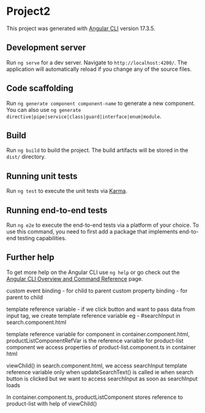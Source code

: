 # Project2

This project was generated with [Angular CLI](https://github.com/angular/angular-cli) version 17.3.5.

## Development server

Run `ng serve` for a dev server. Navigate to `http://localhost:4200/`. The application will automatically reload if you change any of the source files.

## Code scaffolding

Run `ng generate component component-name` to generate a new component. You can also use `ng generate directive|pipe|service|class|guard|interface|enum|module`.

## Build

Run `ng build` to build the project. The build artifacts will be stored in the `dist/` directory.

## Running unit tests

Run `ng test` to execute the unit tests via [Karma](https://karma-runner.github.io).

## Running end-to-end tests

Run `ng e2e` to execute the end-to-end tests via a platform of your choice. To use this command, you need to first add a package that implements end-to-end testing capabilities.

## Further help

To get more help on the Angular CLI use `ng help` or go check out the [Angular CLI Overview and Command Reference](https://angular.io/cli) page.

custom event binding - for child to parent
custom property binding - for parent to child

template reference variable - 
if we click button and want to pass data from input tag, we create template reference variable
eg - #searchInput in search.component.html

template reference variable for component
in container.component.html,
productListComponentRefVar is the reference variable for product-list component
we access properties of product-list.component.ts in container html

viewChild()
in search.component.html,
we access searchInput template reference variable only when updateSearchText() is called ie when search button is clicked
but we want to access searchInput as soon as searchInput loads 

In container.component.ts, 
productListComponent stores reference to product-list with help of viewChild()